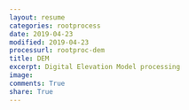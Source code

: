 ```yaml
---
layout: resume
categories: rootprocess
date: 2019-04-23
modified: 2019-04-23
processurl: rootproc-dem
title: DEM
excerpt: Digital Elevation Model processing
image: 
comments: True
share: True
---
```

